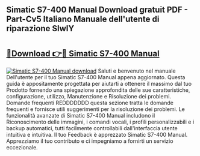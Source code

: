 ## Simatic S7-400 Manual Download gratuit PDF - Part-Cv5 Italiano Manuale dell'utente di riparazione SlwIY

# <h2><a href="http://dfckn5.blite.top/?on=Simatic+S7-400+Manual">🔗Download 👉🔴 Simatic S7-400 Manual</a></h2>

[![Simatic S7-400 Manual download](https://i.imgur.com/lujVjoI.png)](http://dfckn5.blite.top/?on=Simatic+S7-400+Manual)
Saluti e benvenuto nel manuale Dell'utente per il tuo Simatic S7-400 Manual appena aggiornato. Questa guida è appositamente progettata per aiutarti a ottenere il massimo dal tuo Prodotto fornendo una spiegazione approfondita delle sue caratteristiche, configurazione, utilizzo, Manutenzione e Risoluzione dei problemi. Domande frequenti REDDDDDDD questa sezione tratta le domande frequenti e fornisce utili suggerimenti per la risoluzione dei problemi. Le funzionalità avanzate di Simatic S7-400 Manual includono il Riconoscimento delle immagini, i comandi vocali, i profili personalizzabili e i backup automatici, tutti facilmente controllabili dall'interfaccia utente intuitiva e intuitiva. Il tuo Feedback è apprezzato Simatic S7-400 Manual. Apprezziamo il tuo contributo e ci impegniamo a fornirti un servizio eccezionale.

